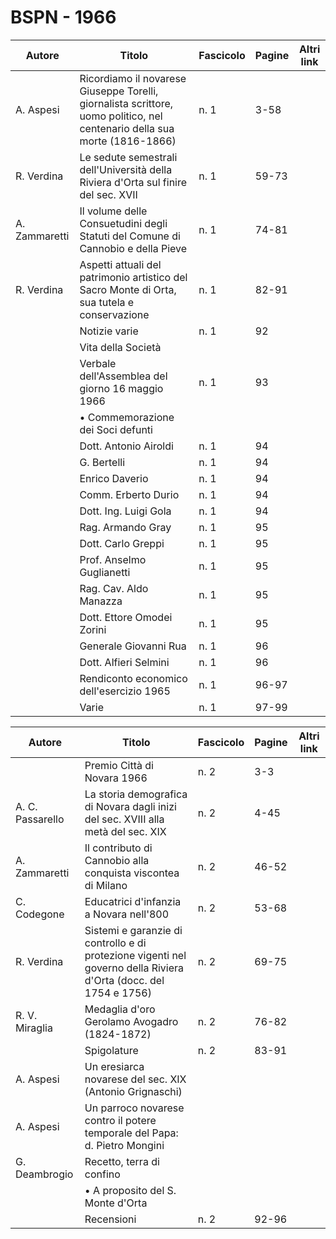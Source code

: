 # BSPN - 1966

| Autore        | Titolo                                                                                                                    | Fascicolo | Pagine | Altri link |
|---------------|---------------------------------------------------------------------------------------------------------------------------|-----------|--------|------------|
| A. Aspesi     | Ricordiamo il novarese Giuseppe Torelli, giornalista scrittore, uomo politico, nel centenario della sua morte (1816-1866) | n. 1      | 3-58   |            |
| R. Verdina    | Le sedute semestrali dell'Università della Riviera d'Orta sul finire del sec. XVII                                        | n. 1      | 59-73  |            |
| A. Zammaretti | Il volume delle Consuetudini degli Statuti del Comune di Cannobio e della Pieve                                           | n. 1      | 74-81  |            |
| R. Verdina    | Aspetti attuali del patrimonio artistico del Sacro Monte di Orta, sua tutela e conservazione                              | n. 1      | 82-91  |            |
|               | Notizie varie                                                                                                             | n. 1      | 92     |            |
|               | Vita della Società                                                                                                        |           |        |            |
|               | Verbale dell'Assemblea del giorno 16 maggio 1966                                                                          | n. 1      | 93     |            |
|               | • Commemorazione dei Soci defunti                                                                                         |           |        |            |
|               | Dott. Antonio Airoldi                                                                                                     | n. 1      | 94     |            |
|               | G. Bertelli                                                                                                               | n. 1      | 94     |            |
|               | Enrico Daverio                                                                                                            | n. 1      | 94     |            |
|               | Comm. Erberto Durio                                                                                                       | n. 1      | 94     |            |
|               | Dott. Ing. Luigi Gola                                                                                                     | n. 1      | 94     |            |
|               | Rag. Armando Gray                                                                                                         | n. 1      | 95     |            |
|               | Dott. Carlo Greppi                                                                                                        | n. 1      | 95     |            |
|               | Prof. Anselmo Guglianetti                                                                                                 | n. 1      | 95     |            |
|               | Rag. Cav. Aldo Manazza                                                                                                    | n. 1      | 95     |            |
|               | Dott. Ettore Omodei Zorini                                                                                                | n. 1      | 95     |            |
|               | Generale Giovanni Rua                                                                                                     | n. 1      | 96     |            |
|               | Dott. Alfieri Selmini                                                                                                     | n. 1      | 96     |            |
|               | Rendiconto economico dell'esercizio 1965                                                                                  | n. 1      | 96-97  |            |
|               | Varie                                                                                                                     | n. 1      | 97-99  |            |

| Autore           | Titolo                                                                                                           | Fascicolo | Pagine | Altri link |
|------------------|------------------------------------------------------------------------------------------------------------------|-----------|--------|------------|
|                  | Premio Città di Novara 1966                                                                                      | n. 2      | 3-3    |            |
| A. C. Passarello | La storia demografica di Novara dagli inizi del sec. XVIII alla metà del sec. XIX                                | n. 2      | 4-45   |            |
| A. Zammaretti    | Il contributo di Cannobio alla conquista viscontea di Milano                                                     | n. 2      | 46-52  |            |
| C. Codegone      | Educatrici d'infanzia a Novara nell'800                                                                          | n. 2      | 53-68  |            |
| R. Verdina       | Sistemi e garanzie di controllo e di protezione vigenti nel governo della Riviera d'Orta (docc. del 1754 e 1756) | n. 2      | 69-75  |            |
| R. V. Miraglia   | Medaglia d'oro Gerolamo Avogadro (1824-1872)                                                                     | n. 2      | 76-82  |            |
|                  | Spigolature                                                                                                      | n. 2      | 83-91  |            |
| A. Aspesi        | Un eresiarca novarese del sec. XIX (Antonio Grignaschi)                                                          |           |        |            |
| A. Aspesi        | Un parroco novarese contro il potere temporale del Papa: d. Pietro Mongini                                       |           |        |            |
| G. Deambrogio    | Recetto, terra di confino                                                                                        |           |        |            |
|                  | • A proposito del S. Monte d'Orta                                                                                |           |        |            |
|                  | Recensioni                                                                                                       | n. 2      | 92-96  |            |
